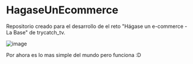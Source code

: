 # HagaseUnEcommerce
Repositorio creado para el desarrollo de el reto "Hágase un e-commerce - La Base" de  trycatch_tv.

![image](https://github.com/user-attachments/assets/1c6f88a1-59f1-427c-bdac-60b4da1afad1)

Por ahora es lo mas simple del mundo pero funciona :D

